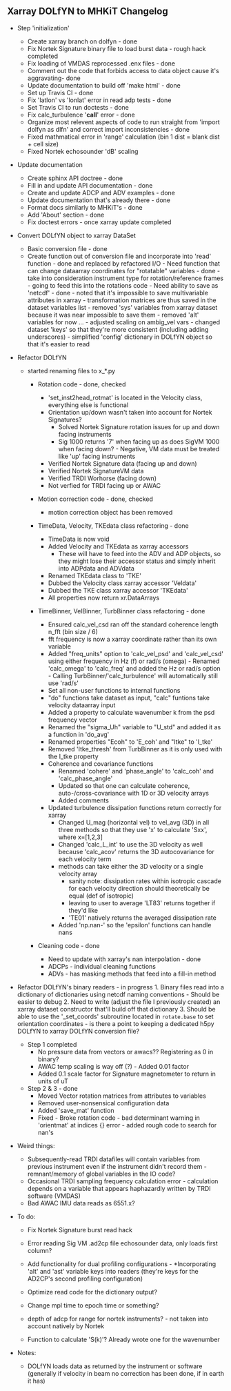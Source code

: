 Xarray DOLfYN to MHKiT Changelog
------------------------------------------
- Step 'initialization'
	- Create xarray branch on dolfyn - done
	- Fix Nortek Signature binary file to load burst data - rough hack completed
	- Fix loading of VMDAS reprocessed .enx files - done
	- Comment out the code that forbids access to data object cause it's aggravating- done
	- Update documentation to build off 'make html' - done
	- Set up Travis CI - done
	- Fix 'latlon' vs 'lonlat' error in read adp tests - done
	- Set Travis CI to run doctests - done
	- Fix calc_turbulence '__call__' error - done
	- Organize most relevent aspects of code to run straight from 'import dolfyn as dlfn' and correct import inconsistencies - done
	- Fixed mathmatical error in 'range' calculation (bin 1 dist = blank dist + cell size)
	- Fixed Nortek echosounder 'dB' scaling


- Update documentation
	- Create sphinx API doctree - done
	- Fill in and update API documentation - done
	- Create and update ADCP and ADV examples - done
	- Update documentation that's already there - done
	- Format docs similarly to MHKiT's - done
	- Add 'About' section - done
	- Fix doctest errors - once xarray update completed
	
- Convert DOLfYN object to xarray DataSet
	- Basic conversion file - done
	- Create function out of conversion file and incorporate into 'read' function - done and replaced by refactored I/O
			- Need function that can change dataarray coordinates for "rotatable" variables - done
				- take into consideration instrument type for rotation/reference frames
				- going to feed this into the rotations code
			- Need ability to save as 'netcdf' - done
				- noted that it's impossible to save multivariable attributes in xarray
				- transformation matrices are thus saved in the dataset variables list
			- removed 'sys' variables from xarray dataset because it was near impossible to save them
			- removed 'alt' variables for now ...
			- adjusted scaling on ambig_vel vars
			- changed dataset 'keys' so that they're more consistent (including adding underscores)
			- simplified 'config' dictionary in DOLfYN object so that it's easier to read
	
- Refactor DOLfYN
	- started renaming files to x_*.py
		- Rotation code - done, checked
			- 'set_inst2head_rotmat' is located in the Velocity class, everything else is functional
			- Orientation up/down wasn't taken into account for Nortek Signatures?
				- Solved Nortek Signature rotation issues for up and down facing instruments
				- Sig 1000 returns '7' when facing up as does SigVM 1000 when facing down? - Negative, VM data must be treated like 'up' facing instruments
			- Verified Nortek Signature data (facing up and down)
			- Verified Nortek SignatureVM data
			- Verified TRDI Worhorse (facing down)
			- Not verfied for TRDI facing up or AWAC
				
		- Motion correction code - done, checked
			- motion correction object has been removed
			
		- TimeData, Velocity, TKEdata class refactoring - done
			- TimeData is now void
			- Added Velocity and TKEdata as xarray accessors
				- These will have to feed into the ADV and ADP objects, so they might lose their accessor status and simply inherit into ADPdata and ADVdata
			- Renamed TKEdata class to 'TKE'
			- Dubbed the Velocity class xarray accessor 'Veldata'
			- Dubbed the TKE class xarray accessor 'TKEdata'
			- All properties now return xr.DataArrays
			
		- TimeBinner, VelBinner, TurbBinner class refactoring - done
			- Ensured calc_vel_csd ran off the standard coherence length n_fft (bin size / 6)
			- fft frequency is now a xarray coordinate rather than its own variable
			- Added "freq_units" option to 'calc_vel_psd' and 'calc_vel_csd' using either frequency in Hz (f) or rad/s (omega)
					- Renamed 'calc_omega' to 'calc_freq' and added the Hz or rad/s option
					- Calling TurbBinner/'calc_turbulence' will automatically still use 'rad/s'
			- Set all non-user functions to internal functions
			- "do" functions take dataset as input, "calc" funtions take velocity dataarray input
			- Added a property to calculate wavenumber k from the psd frequency vector
			- Renamed the "sigma_Uh" variable to "U_std" and added it as a function in 'do_avg'
			- Renamed properties "Ecoh" to 'E_coh' and "Itke" to 'I_tke'
			- Removed 'Itke_thresh' from TurbBinner as it is only used with the I_tke property
			- Coherence and covariance functions
				- Renamed 'cohere' and 'phase_angle' to 'calc_coh' and 'calc_phase_angle'
				- Updated so that one can calculate coherence, auto-/cross-covariance with 1D or 3D velocity arrays
				- Added comments
			- Updated turbulence dissipation functions return correctly for xarray
				- Changed U_mag (horizontal vel) to vel_avg (3D) in all three methods so that they use 'x' to calculate 'Sxx', where x=[1,2,3]
				- Changed 'calc_L_int' to use the 3D velocity as well because 'calc_acov' returns the 3D autocovariance for each velocity term
				- methods can take either the 3D velocity or a single velocity array
					- sanity note: dissipation rates within isotropic cascade for each velocity direction should theoretically be equal (def of isotropic)
					- leaving to user to average 'LT83' returns together if they'd like
					- 'TE01' natively returns the averaged dissipation rate
				- Added 'np.nan-' so the 'epsilon' functions can handle nans

		- Cleaning code - done
			- Need to update with xarray's nan interpolation - done
			- ADCPs - individual cleaning functions
			- ADVs - has masking methods that feed into a fill-in method
			
- Refactor DOLfYN's binary readers - in progress
		1. Binary files read into a dictionary of dictionaries using netcdf naming conventions
			- Should be easier to debug
		2. Need to write (adjust the file I previously created) an xarray dataset constructor that'll build off that dictionary
		3. Should be able to use the '_set_coords' subroutine located in `rotate.base` to set orientation coordinates
		- is there a point to keeping a dedicated h5py DOLfYN to xarray DOLfYN conversion file?
	- Step 1 completed
		- No pressure data from vectors or awacs?? Registering as 0 in binary?
		- AWAC temp scaling is way off (?) - Added 0.01 factor
		- Added 0.1 scale factor for Signature magnetometer to return in units of uT
	- Step 2 & 3 - done
		- Moved Vector rotation matrices from attributes to variables
		- Removed user-nonsensical configuration data
		- Added 'save_mat' function
		- Fixed - Broke rotation code - bad determinant warning in 'orientmat' at indices {} error - added rough code to search for nan's


- Weird things:
	- Subsequently-read TRDI datafiles will contain variables from previous instrument even if the instrument didn't record them - remnant/memory of global variables in the IO code?
	- Occasional TRDI sampling frequency calculation error - calculation depends on a variable that appears haphazardly written by TRDI software (VMDAS)
	- Bad AWAC IMU data reads as 6551.x?

- To do:
	- Fix Nortek Signature burst read hack
	- Error reading Sig VM .ad2cp file echosounder data, only loads first column?
	- Add functionality for dual profiling configurations - *Incorporating 'alt' and 'ast' variable keys into readers (they're keys for the AD2CP's second profiling configuration)
	
	- Optimize read code for the dictionary output?
	- Change mpl time to epoch time or something?
	- depth of adcp for range for nortek instruments? - not taken into account natively by Nortek
	- Function to calculate 'S(k)'? Already wrote one for the wavenumber

- Notes:
	- DOLfYN loads data as returned by the instrument or software (generally if velocity in beam no correction has been done, if in earth it has)

	
	